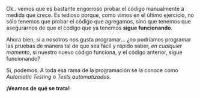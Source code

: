 Ok.. vemos que es bastante engorroso probar el código manualmente a medida que crece. Es tedioso porque, como vimos en el último ejercicio, no sólo tenemos que probar el código que agregamos, sino que tenemos que asegurarnos de que el código que ya tenemos **sigue funcionando**.

Ahora bien, si a nosotros nos gusta programar... ¿no podríamos programar las pruebas de manera tal de que sea fácil y rápido saber, _en cualquier momento_,  si nuestro nuevo código funciona, y el código anterior, sigue funcionando?

Si, podemos. A toda esa rama de la programación se la conoce como _Automatic Testing_ o _Tests automatizados_.

**¡Veamos de qué se trata!**